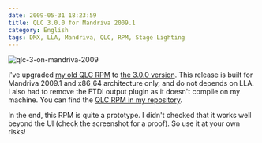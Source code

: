 ```yaml
---
date: 2009-05-31 18:23:59
title: QLC 3.0.0 for Mandriva 2009.1
category: English
tags: DMX, LLA, Mandriva, QLC, RPM, Stage Lighting
---
```


![qlc-3-on-mandriva-2009](/uploads/2009/qlc-3-on-mandriva-2009.png)

I've upgraded
[my old QLC RPM](https://kevin.deldycke.com/2008/05/qlc-2-6-1-for-mandriva-2008-1/)
to [the 3.0.0 version](https://sourceforge.net/forum/forum.php?forum_id=930755).
This release is built for Mandriva 2009.1 and x86_64 architecture only, and do
not depends on LLA. I also had to remove the FTDI output plugin as it doesn't
compile on my machine. You can find the
[QLC RPM in my repository](https://github.com/kdeldycke/mandriva-specs).

In the end, this RPM is quite a prototype. I didn't checked that it works well
beyond the UI (check the screenshot for a proof). So use it at your own risks!

